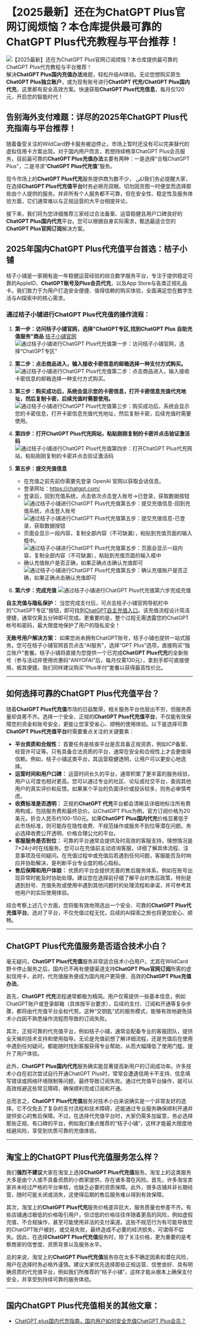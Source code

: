 # 【2025最新】还在为ChatGPT Plus官网订阅烦恼？本仓库提供最可靠的ChatGPT Plus代充教程与平台推荐！
![【2025最新】还在为ChatGPT Plus官网订阅烦恼？本仓库提供最可靠的ChatGPT Plus代充教程与平台推荐！](https://github.com/user-attachments/assets/be0f7772-0539-4353-a23f-a846c5f4db38)
解决**ChatGPT Plus国内充值办法**难题，轻松升级AI体验。无论您想购买原生**ChatGPT Plus独立账户**，或为现有账号进行**ChatGPT 代充/ChatGPT Plus国内代充**，这里都有安全高效方案。快速获取**ChatGPT Plus代充信息**，每月仅120元，开启您的智能时代！

## 告别海外支付难题：详尽的2025年ChatGPT Plus代充指南与平台推荐！

随着备受关注的WildCard野卡服务被迫停止，市场上暂时还没有可以完美替代的虚拟信用卡方案出现。对于国内用户而言，若想持续畅享ChatGPT Plus会员服务，目前最可靠的**ChatGPT Plus充值办法**主要有两种：一是选择“合租ChatGPT Plus”，二是寻求“**ChatGPT Plus代充值**”服务。

现今市场上的**ChatGPT Plus代充**服务提供商为数不少， لكن我们务必提醒大家，在选择**ChatGPT Plus代充值平台**时务必擦亮双眼。切勿因贪图一时便宜而选择那些由个人提供的服务。并非所有个人服务都不可靠，但在安全性、稳定性及服务体验方面，它们通常难以与正规运营的大平台相提并论。

接下来，我们将为您详细推荐三家经过合法备案、运营稳健且用户口碑良好的**ChatGPT Plus国内代充**平台。您可以根据自身实际需求，甄选最适合您的**ChatGPT Plus官网订阅**解决方案。

## 2025年国内ChatGPT Plus代充值平台首选：桔子小铺

桔子小铺是一家拥有逾一年稳健运营经验的综合数字服务平台，专注于提供稳定可靠的AppleID、**ChatGPT账号及Plus会员代充**，以及App Store与各类正规礼品卡。我们致力于为用户打造安全便捷、值得信赖的购买体验，全面满足您在数字生活与AI探索中的核心需求。

### 通过桔子小铺进行ChatGPT Plus代充值的操作流程：

1.  **第一步：访问桔子小铺官网，选择"ChatGPT专区,找到ChatGPT Plus 自助充值服务"商品**
    [桔子小铺官网](https://shop.muooy.com/)
    ![通过桔子小铺进行ChatGPT Plus代充值第一步：访问桔子小铺官网，选择“ChatGPT专区”](https://gpt.juzixp.com/images/guide/20250810184052.png)

2.  **第二步：点击商品进入，输入接收卡密信息的邮箱选择一种支付方式购买。**
    ![通过桔子小铺进行ChatGPT Plus代充值第二步：点击商品进入，输入接收卡密信息的邮箱选择一种支付方式购买。](https://gpt.juzixp.com/images/guide/20250810184717.png)
3.  **第三步：购买成功后，系统会显示您的卡密信息，打开卡密信息充值代充地址，然后复制卡密，后续充值时需要使用。**
![通过桔子小铺进行ChatGPT Plus代充值第三步：购买成功后，系统会显示您的卡密信息，打开卡密信息充值代充地址，然后复制卡密，后续充值时需要使用。](https://gpt.juzixp.com/images/guide/20250810185207.png)
4.  **第四步：打开ChatGPT Plus代充网站，粘贴刚刚复制的卡密并点击验证激活码**
      ![通过桔子小铺进行ChatGPT Plus代充值第四步：打开ChatGPT Plus代充网站，粘贴刚刚复制的卡密并点击验证激活码](https://gpt.juzixp.com/images/guide/20250810185620.png)
5.  **第五步：提交充值信息**
    - 在充值之前先前你需要先登录 OpenAI 官网以获取会话信息。
    - 登录网址：https://chatgpt.com/
    - 登录后，回到充值系统，点击依次点击登入账号->已登录，获取数据按钮
      ![通过桔子小铺进行ChatGPT Plus代充值第五步：提交充值信息-回到充值系统，点击登入账号](https://gpt.juzixp.com/images/guide/202508090102999.png)
      ![通过桔子小铺进行ChatGPT Plus代充值第五步：提交充值信息-已登录，获取数据按钮](https://gpt.juzixp.com/images/guide/202508090108352.png)
    - 页面会显示一段内容，复制全部内容（不可缺漏），粘贴到充值页面的输入框中。
      ![通过桔子小铺进行ChatGPT Plus代充值第五步：页面会显示一段内容，复制全部内容（不可缺漏），粘贴到充值页面的输入框中](https://gpt.juzixp.com/images/guide/d98b166889f5ee2097b.png)
    - 确认充值账户是否正确，如果正确点击确认充值即可
       ![通过桔子小铺进行ChatGPT Plus代充值第五步：确认充值账户是否正确，如果正确点击确认充值即可](https://gpt.juzixp.com/images/guide/20250730200416.png)
6. **第六步：完成充值**
 ![通过桔子小铺进行ChatGPT Plus代充值第六步完成充值](https://gpt.juzixp.com/images/guide/20250730200550.png)

**自主充值与隐私保护：**
当您完成支付后，可点击桔子小铺官网导航栏中的"ChatGPT专区"按钮，即可找到[ChatGPT自主充值入口](https://ai.muooy.com/)。该充值流程设计简洁便捷，通常仅需五分钟即可完成。更重要的是，整个过程无需透露您的ChatGPT帐号和密码，最大限度地保护了用户的隐私安全！

**无账号用户解决方案：**
如果您尚未拥有ChatGPT账号，桔子小铺也提供一站式服务。您可在桔子小铺官网首页点击“AI服务”，选择“GPT Plus”选项，直接购买“独立账户”套餐。桔子小铺将直接为您提供一个已完成**ChatGPT Plus代充**的全新账号（参与活动并使用优惠码“ANYOFAI”后，每月仅需130元），拿到手即可直接使用，极其便捷。我们同样建议购买“Plus年付”套餐以获得最高性价比。

---

## 如何选择可靠的ChatGPT Plus代充值平台？

随着**ChatGPT Plus代充值**市场的日益繁荣，相关服务平台也层出不穷，但服务质量却良莠不齐。选择一个安全、正规的**ChatGPT Plus代充值平台**，不仅能有效保障您的资金和账号安全，更能让您享受省心、顺畅的使用体验。以下是选择可靠**ChatGPT Plus代充值平台**时需要重点关注的关键要素：

*   **平台资质和合规性：** 首要任务是核查平台是否具备正规资质，例如ICP备案、经营许可证等。只有具备合法资质的平台，通常在安全和合规性上才会更值得信赖。例如，桔子小铺这类平台，其运营稳健透明，让用户可以更安心地选择。
*   **运营时间和用户口碑：** 运营时间长久的平台，通常积累了更丰富的服务经验，用户认可度也相对更高。您可以通过专业的社区、论坛或社交平台，查阅其他用户的真实评价和反馈。如果某个平台的负面评价或投诉较多，则务必审慎考虑。
*   **收费标准是否透明：** 正规的**ChatGPT 代充**平台都会清晰且详细地标注所有费用构成，包括服务费和最终总价。以ChatGPT Plus为例，官方订阅价格为20美元，折合人民币约100-150元。如果**ChatGPT Plus国内代充**价格显著低于此市场标准，则可能存在隐性收费、不规范操作或服务不到位等潜在问题。务必选择收费公开透明、价格合理公允的平台。
*   **客服服务是否到位：** 可靠的平台通常会提供及时高效的客服支持，理想情况是7×24小时在线服务。您可以在充值前主动咨询客服，详细了解具体流程、注意事项及任何疑问。在充值过程中或充值后若遇到任何问题，客服能否及时响应并协助解决，是判断平台专业度的核心指标。
*   **售后保障和用户体验：** 优质的平台会提供完善的售后服务体系，例如在账号出现异常时能及时协助处理。建议您在选择前仔细了解平台的售后政策，特别是遇到封号、充值失败或使用中遇到其他问题时的处理流程和承诺，并可参考其他用户的实际使用体验。

综合考察上述几个方面，您将能有效地筛选出一个安全、可靠的**ChatGPT Plus代充值平台**。选对了平台，不仅充值过程无忧，后续的AI探索之旅也将更加安心、顺畅。

---

## ChatGPT Plus代充值服务是否适合技术小白？

毫无疑问，**ChatGPT Plus代充值**服务非常适合技术小白用户。尤其在WildCard野卡停止服务之后，国内已不再有便捷渠道支持**ChatGPT Plus官网订阅**所需的虚拟信用卡，此时，代充值服务便成为国内用户更简便、高效的**ChatGPT Plus充值办法**。

首先，**ChatGPT 代充**流程通常都极为精简。用户仅需提供一些基本信息，例如ChatGPT账户或登录邮箱（具体按平台要求），后续的支付、订阅和开通等复杂步骤，都将由代充值平台全权代劳。这种“交钥匙”式的服务模式，能够有效地避免技术小白因不熟悉操作流程而导致的订阅失败。

其次，正规可靠的代充值平台，例如桔子小铺，通常会配备专业的客服团队，提供全天候的技术支持和使用指导。无论是充值前想了解详细流程，还是充值后在使用中遇到任何疑问，都能随时找到客服获得专业帮助，从而大幅降低了使用门槛，提升了用户体验。

此外，**ChatGPT Plus国内代充**服务确实能显著提高新用户的订阅成功率。许多技术小白在初次尝试自行开通ChatGPT Plus时，常常会遭遇信用卡不支持、信息填写错误或网络环境限制等问题，最终导致订阅失败。通过代充值平台操作，就可以高效规避这些常见障碍，确保顺利完成订阅和开通。

总而言之，**ChatGPT Plus代充值**服务对技术小白来说确实是一个非常友好的选择。它不仅免去了复杂的支付流程和技术障碍，还能通过专业服务确保顺利开通并提供安心的售后保障。不过，在选择代充值平台时，大家仍需多加留意，务必选择那些正规、有口碑的平台，例如我们重点推荐的“桔子小铺”，这样才能最大限度地规避风险，享受到优质可靠的充值体验。

---

## 淘宝上的ChatGPT Plus代充值服务怎么样？

我们**强烈不建议**大家在淘宝上选择**ChatGPT Plus代充值**服务。淘宝上的这类服务大多是由个人或不具备资质的小商家提供，存在诸多潜在风险。首先，许多淘宝卖家并未经过严格的平台审核，也缺乏必要的资质保障。此外，很多店铺并非长期经营，随时可能关闭或消失，这使得后期的售后服务难以得到有效保障。

其次，淘宝上的**ChatGPT Plus代充**服务价格差异巨大，服务质量也参差不齐。有些店铺通过极低的价格吸引用户，但过低的价格往往伴随着更高的风险，例如虚假充值、不合规操作，甚至可能使用非法的支付渠道。这些不规范行为有可能导致您的ChatGPT账户被封，或交易失败，最终造成不必要的经济损失，可谓得不偿失。因此，在选择**ChatGPT Plus代充值**服务时，除了关注价格，更为重要的是考察商家的信誉度、资质背景以及服务水平。

总的来说，淘宝上的**ChatGPT Plus代充值**服务存在太多不确定因素和潜在风险，用户在选择时务必格外谨慎。建议大家优先选择那些正规运营、信誉良好、具有明确资质的代充值平台，例如我们所推荐的“桔子小铺”，这样才能从根本上确保支付安全，并享受到持续可靠的服务体验。

---

## 国内ChatGPT Plus代充值相关的其他文章：

*   [ChatGPT plus国内代充指南，国内用户如何安全充值ChatGPT Plus会员？](https://github.com/MuYan09/ChatGPT)
